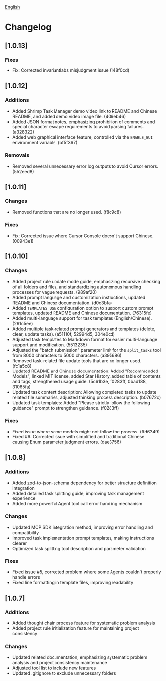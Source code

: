 [English](../../CHANGELOG.md)

# Changelog

## [1.0.13]

### Fixes

- Fix: Corrected invariantlabs misjudgment issue (148f0cd)

## [1.0.12]

### Additions

- Added Shrimp Task Manager demo video link to README and Chinese README, and added demo video image file. (406eb46)
- Added JSON format notes, emphasizing prohibition of comments and special character escape requirements to avoid parsing failures. (a328322)
- Added web graphical interface feature, controlled via the `ENABLE_GUI` environment variable. (bf5f367)

### Removals

- Removed several unnecessary error log outputs to avoid Cursor errors. (552eed8)

## [1.0.11]

### Changes

- Removed functions that are no longer used. (f8d9c8)

### Fixes

- Fix: Corrected issue where Cursor Console doesn't support Chinese. (00943e1)

## [1.0.10]

### Changes

- Added project rule update mode guide, emphasizing recursive checking of all folders and files, and standardizing autonomous handling processes for vague requests. (989af20)
- Added prompt language and customization instructions, updated README and Chinese documentation. (d0c3bfa)
- Added `TEMPLATES_USE` configuration option to support custom prompt templates, updated README and Chinese documentation. (76315fe)
- Added multi-language support for task templates (English/Chinese). (291c5ee)
- Added multiple task-related prompt generators and templates (delete, clear, update tasks). (a51110f, 52994d5, 304e0cd)
- Adjusted task templates to Markdown format for easier multi-language support and modification. (5513235)
- Adjusted the "batch submission" parameter limit for the `split_tasks` tool from 8000 characters to 5000 characters. (a395686)
- Removed task-related file update tools that are no longer used. (fc1a5c8)
- Updated README and Chinese documentation: Added "Recommended Models", linked MIT license, added Star History, added table of contents and tags, strengthened usage guide. (5c61b3e, f0283ff, 0bad188, 31065fa)
- Updated task content description: Allowing completed tasks to update related file summaries, adjusted thinking process description. (b07672c)
- Updated task templates: Added "Please strictly follow the following guidance" prompt to strengthen guidance. (f0283ff)

### Fixes

- Fixed issue where some models might not follow the process. (ffd6349)
- Fixed #6: Corrected issue with simplified and traditional Chinese causing Enum parameter judgment errors. (dae3756)

## [1.0.8]

### Additions

- Added zod-to-json-schema dependency for better structure definition integration
- Added detailed task splitting guide, improving task management experience
- Added more powerful Agent tool call error handling mechanism

### Changes

- Updated MCP SDK integration method, improving error handling and compatibility
- Improved task implementation prompt templates, making instructions clearer
- Optimized task splitting tool description and parameter validation

### Fixes

- Fixed issue #5, corrected problem where some Agents couldn't properly handle errors
- Fixed line formatting in template files, improving readability

## [1.0.7]

### Additions

- Added thought chain process feature for systematic problem analysis
- Added project rule initialization feature for maintaining project consistency

### Changes

- Updated related documentation, emphasizing systematic problem analysis and project consistency maintenance
- Adjusted tool list to include new features
- Updated .gitignore to exclude unnecessary folders 